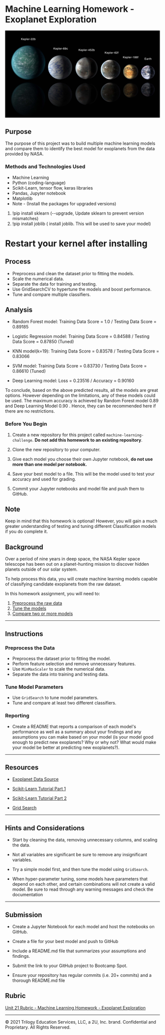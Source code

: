 # Machine Learning Homework - Exoplanet Exploration

![exoplanets.jpg](Images/exoplanets.jpg)


## Purpose
The purpose of this project was to build multiple machine learning models and compare them to identify the best model for exoplanets from the data provided by NASA.


### Methods and Technologies Used

* Machine Learning
* Python (coding-language)
* Scikit-Learn, tensor flow, keras libraries
* Pandas, Jupyter notebook
* Matplotlib
* Note - (Install the packages for upgraded versions)
1. !pip install sklearn (--upgrade,  Update sklearn to prevent version mismatches)   
1. !pip install joblib ( install joblib. This will be used to save your model)


# Restart your kernel after installing 


## Process

* Preprocess and clean the dataset prior to fitting the models.
* Scale the numerical data.
* Separate the data for training and testing.
* Use GridSearchCV to hypertune the models and boost performance.
* Tune and compare multiple classifiers.

## Analysis

* Random Forest model: Training Data Score = 1.0 / Testing Data Score = 0.89185

* Logistic Regression model: Training Data Score = 0.84588 / Testing Data Score = 0.87850 (Tuned)

* KNN model(k=19): Training Data Score = 0.83578 / Testing Data Score = 0.83066

* SVM model: Training Data Score = 0.83730 / Testing Data Score = 0.86610 (Tuned)

* Deep Learning model: Loss = 0.23516 / Accuracy = 0.90160

To conclude, based on the above predicted results, all the models are great options. However depending on the limitations, any of these models could be used. 
The maximum accuracy is achieved by Random Forest model 0.89 and Deep Learning Model 0.90 . Hence, they can be recommended here if there are no restrictions.




### Before You Begin

1. Create a new repository for this project called `machine-learning-challenge`. **Do not add this homework to an existing repository**.

2. Clone the new repository to your computer.

3. Give each model you choose their own Jupyter notebook, **do not use more than one model per notebook.**

4. Save your best model to a file. This will be the model used to test your accuracy and used for grading.

5. Commit your Jupyter notebooks and model file and push them to GitHub.

## Note

Keep in mind that this homework is optional! However, you will gain a much greater understanding of testing and tuning different Classification models if you do complete it.

## Background

Over a period of nine years in deep space, the NASA Kepler space telescope has been out on a planet-hunting mission to discover hidden planets outside of our solar system.

To help process this data, you will create machine learning models capable of classifying candidate exoplanets from the raw dataset.

In this homework assignment, you will need to:

1. [Preprocess the raw data](#Preprocessing)
2. [Tune the models](#Tune-Model-Parameters)
3. [Compare two or more models](#Evaluate-Model-Performance)

- - -

## Instructions

### Preprocess the Data

* Preprocess the dataset prior to fitting the model.
* Perform feature selection and remove unnecessary features.
* Use `MinMaxScaler` to scale the numerical data.
* Separate the data into training and testing data.

### Tune Model Parameters

* Use `GridSearch` to tune model parameters.
* Tune and compare at least two different classifiers.

### Reporting

* Create a README that reports a comparison of each model's performance as well as a summary about your findings and any assumptions you can make based on your model (is your model good enough to predict new exoplanets? Why or why not? What would make your model be better at predicting new exoplanets?).

- - -

## Resources

* [Exoplanet Data Source](https://www.kaggle.com/nasa/kepler-exoplanet-search-results)

* [Scikit-Learn Tutorial Part 1](https://www.youtube.com/watch?v=4PXAztQtoTg)

* [Scikit-Learn Tutorial Part 2](https://www.youtube.com/watch?v=gK43gtGh49o&t=5858s)

* [Grid Search](https://scikit-learn.org/stable/modules/grid_search.html)

- - -

## Hints and Considerations

* Start by cleaning the data, removing unnecessary columns, and scaling the data.

* Not all variables are significant be sure to remove any insignificant variables.

* Try a simple model first, and then tune the model using `GridSearch`.

* When hyper-parameter tuning, some models have parameters that depend on each other, and certain combinations will not create a valid model. Be sure to read through any warning messages and check the documentation

- - -

## Submission

* Create a Jupyter Notebook for each model and host the notebooks on GitHub.

* Create a file for your best model and push to GitHub

* Include a README.md file that summarizes your assumptions and findings.

* Submit the link to your GitHub project to Bootcamp Spot.

* Ensure your repository has regular commits (i.e. 20+ commits) and a thorough README.md file

## Rubric

[Unit 21 Rubric - Machine Learning Homework - Exoplanet Exploration](https://docs.google.com/document/d/1IcLYc8KHt82ftMcsueM6s7rn9nexuN4PqHSJDUa7e2Y/edit?usp=sharing)

- - -

© 2021 Trilogy Education Services, LLC, a 2U, Inc. brand. Confidential and Proprietary. All Rights Reserved.
